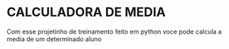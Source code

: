 # CALCULADORA DE MEDIA 
Com esse projetinho de treinamento feito em python voce pode calcula a media de um determinado aluno
